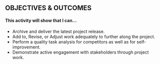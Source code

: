 ## OBJECTIVES & OUTCOMES
#### This activity will show that I can...

* Archive and deliver the latest project release.
* Add to, Revise, or Adjust work adequately to further along the project.
* Perform a quality task analysis for competitors as well as for self-improvement. 
* Demonstrate active engagement with stakeholders through project work.


